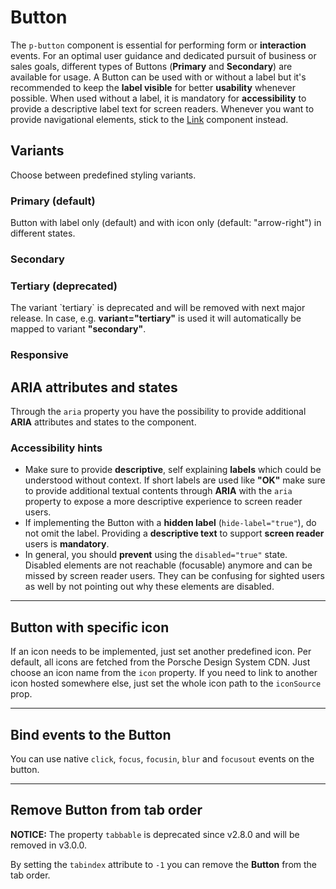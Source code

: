 # Button

The `p-button` component is essential for performing form or **interaction** events. For an optimal user guidance and
dedicated pursuit of business or sales goals, different types of Buttons (**Primary** and **Secondary**) are
available for usage. A Button can be used with or without a label but it's recommended to keep the **label visible** for
better **usability** whenever possible. When used without a label, it is mandatory for **accessibility** to provide a
descriptive label text for screen readers. Whenever you want to provide navigational elements, stick to the
[Link](components/link) component instead.

<TableOfContents></TableOfContents>

## Variants

Choose between predefined styling variants.

### Primary (default)

Button with label only (default) and with icon only (default: "arrow-right") in different states.

<Playground :markup="primary" :config="config"></Playground>

### Secondary

<Playground :markup="secondary" :config="config"></Playground>

### Tertiary (deprecated)

<p-inline-notification heading="Important note" state="error" persistent="true">
  The variant `tertiary` is deprecated and will be removed with next major release.
  In case, e.g. <b>variant="tertiary"</b> is used it will automatically be mapped to variant <b>"secondary"</b>.
</p-inline-notification>

<Playground :markup="tertiary" :config="config"></Playground>

### Responsive

<Playground :markup="responsive" :config="config"></Playground>

## ARIA attributes and states

Through the `aria` property you have the possibility to provide additional **ARIA** attributes and states to the
component.

<Playground :markup="accessibility" :config="config"></Playground>

### <A11yIcon></A11yIcon> Accessibility hints

- Make sure to provide **descriptive**, self explaining **labels** which could be understood without context. If short
  labels are used like **"OK"** make sure to provide additional textual contents through **ARIA** with the `aria`
  property to expose a more descriptive experience to screen reader users.
- If implementing the Button with a **hidden label** (`hide-label="true"`), do not omit the label. Providing a
  **descriptive text** to support **screen reader** users is **mandatory**.
- In general, you should **prevent** using the `disabled="true"` state. Disabled elements are not reachable (focusable)
  anymore and can be missed by screen reader users. They can be confusing for sighted users as well by not pointing out
  why these elements are disabled.

---

## Button with specific icon

If an icon needs to be implemented, just set another predefined icon. Per default, all
icons are fetched from the Porsche Design System CDN. Just choose an icon name from the `icon` property. If you need to
link to another icon hosted somewhere else, just set the whole icon path to the `iconSource` prop.

<Playground :markup="icon" :config="config"></Playground>

---

## Bind events to the Button

You can use native `click`, `focus`, `focusin`, `blur` and `focusout` events on the button.

<Playground :markup="events" :config="config"></Playground>

---

## Remove Button from tab order

**NOTICE:** The property `tabbable` is deprecated since v2.8.0 and will be removed in v3.0.0.

By setting the `tabindex` attribute to `-1` you can remove the **Button** from the tab order.

<Playground :markup="taborder" :config="config"></Playground>

<script lang="ts">
import Vue from 'vue';
import Component from 'vue-class-component';

@Component
export default class Code extends Vue {
  config = { themeable: true, spacing: 'inline' };
  
  primary = 
`<p-button>Some label</p-button>
<p-button loading>Some label</p-button>
<p-button disabled>Some label</p-button>
<br>
<p-button hide-label="true" icon="arrow-right">Some label</p-button>
<p-button hide-label="true" icon="arrow-right" loading>Some label</p-button>
<p-button hide-label="true" icon="arrow-right" disabled>Some label</p-button>`;
  
  secondary = 
`<p-button variant="secondary">Some label</p-button>
<p-button variant="secondary" loading="true">Some label</p-button>
<p-button variant="secondary" disabled="true">Some label</p-button>
<br>
<p-button variant="secondary" hide-label="true" icon="arrow-right">Some label</p-button>
<p-button variant="secondary" hide-label="true" icon="arrow-right" loading>Some label</p-button>
<p-button variant="secondary" hide-label="true" icon="arrow-right" disabled>Some label</p-button>`;

  tertiary = 
`<p-button variant="tertiary">Some label</p-button>
<p-button variant="tertiary" loading="true">Some label</p-button>
<p-button variant="tertiary" disabled="true">Some label</p-button>
<br>
<p-button variant="tertiary" hide-label="true" icon="arrow-right">Some label</p-button>
<p-button variant="tertiary" hide-label="true" icon="arrow-right" loading>Some label</p-button>
<p-button variant="tertiary" hide-label="true" icon="arrow-right" disabled>Some label</p-button>`;

  responsive =
`<p-button variant="primary" hide-label="{ base: true, s: false }" icon="arrow-right">Some label</p-button>
<p-button variant="secondary" hide-label="{ base: true, m: false }" icon="arrow-right">Some label</p-button>`;

  accessibility = 
`<p-button aria="{ 'aria-label': 'Some more descriptive label' }">Some label</p-button>`;

  icon =
`<p-button icon="delete">Some label</p-button>
<p-button icon-source="${require('../../assets/icon-custom-kaixin.svg')}" hide-label="true">Some label</p-button>`;

  events =
`<p-button
  onclick="alert('click')"
  onfocus="console.log('focus')"
  onfocusin="console.log('focusin')"
  onblur="console.log('blur')"
  onfocusout="console.log('focusout')"
>Some label</p-button>`;
    
  taborder =
`<p-button>Some label</p-button>
<p-button tabindex="-1" hide-label="true" icon="arrow-right">Some label</p-button>
<p-button>Some label</p-button>`;
}
</script>

